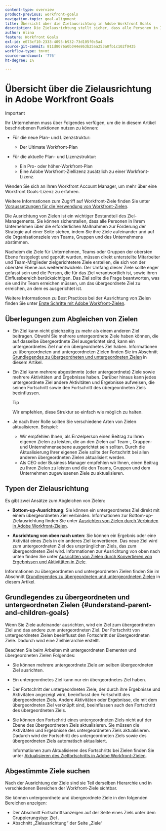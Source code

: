 ```yaml
---
content-type: overview
product-previous: workfront-goals
navigation-topic: goal-alignment
title: Übersicht über die Zielausrichtung in Adobe Workfront Goals
description: Die Zielausrichtung stellt sicher, dass alle Personen in Ihrer Organisation darüber auf derselben Seite sind, was erreicht werden muss, indem ihre Ziele aufeinander und auf die Organisationsziele von Teams, Gruppen und des Unternehmens abgestimmt werden.
author: Alina
feature: Workfront Goals
exl-id: e073cf10-2333-4095-b932-73d105f0c5a4
source-git-commit: 811d8076a0b344e863b25aa253a0fb1c102f0435
workflow-type: tm+mt
source-wordcount: '776'
ht-degree: 1%

---
```


# Übersicht über die Zielausrichtung in Adobe Workfront Goals

>[!IMPORTANT]
>
>Ihr Unternehmen muss über Folgendes verfügen, um die in diesem Artikel beschriebenen Funktionen nutzen zu können:
>
>* Für die neue Plan- und Lizenzstruktur:
>
>   * Der Ultimate Workfront-Plan
>    
>* Für die aktuelle Plan- und Lizenzstruktur:
>
>   * Ein Pro- oder höher-Workfront-Plan
>   * Eine Adobe Workfront-Ziellizenz zusätzlich zu einer Workfront-Lizenz.
>
>Wenden Sie sich an Ihren Workfront Account Manager, um mehr über eine Workfront Goals-Lizenz zu erfahren.
> 
>Weitere Informationen zum Zugriff auf Workfront-Ziele finden Sie unter [Voraussetzungen für die Verwendung von Workfront-Zielen](/help/quicksilver/workfront-goals/goal-management/access-needed-for-wf-goals.md).


Die Ausrichtung von Zielen ist ein wichtiger Bestandteil des Ziel-Managements. Sie können sicherstellen, dass alle Personen in Ihrem Unternehmen über die erforderlichen Maßnahmen zur Förderung der Strategie auf einer Seite stehen, indem Sie ihre Ziele aufeinander und auf die Organisationsziele von Teams, Gruppen und des Unternehmens abstimmen.

Nachdem die Ziele für Unternehmen, Teams oder Gruppen der obersten Ebene festgelegt und geprüft wurden, müssen direkt unterstellte Mitarbeiter und Team-Mitglieder zielgerichtetere Ziele erstellen, die sich von der obersten Ebene aus weiterentwickeln. Der Umfang dieser Ziele sollte enger gefasst sein und die Person, die für das Ziel verantwortlich ist, sowie ihren Einflussbereich berücksichtigen. Das Ziel sollte die Frage beantworten, was sie und ihr Team erreichen müssen, um das übergeordnete Ziel zu erreichen, an dem es ausgerichtet ist.

Weitere Informationen zu Best Practices bei der Ausrichtung von Zielen finden Sie unter [Erste Schritte mit Adobe Workfront-Zielen](../../workfront-goals/goal-management/getting-started-with-wf-goals.md).

## Überlegungen zum Abgleichen von Zielen

* Ein Ziel kann nicht gleichzeitig zu mehr als einem anderen Ziel beitragen. Obwohl Sie mehrere untergeordnete Ziele haben können, die auf dasselbe übergeordnete Ziel ausgerichtet sind, kann ein untergeordnetes Ziel nur ein übergeordnetes Ziel haben. Informationen zu übergeordneten und untergeordneten Zielen finden Sie im Abschnitt [Grundlegendes zu übergeordneten und untergeordneten Zielen](#understand-parent-and-children-goals) in diesem Artikel.
* Ein Ziel kann mehrere abgestimmte (oder untergeordnete) Ziele sowie mehrere Aktivitäten und Ergebnisse haben. Darüber hinaus kann jedes untergeordnete Ziel andere Aktivitäten und Ergebnisse aufweisen, die seinen Fortschritt sowie den Fortschritt des übergeordneten Ziels beeinflussen.

  >[!TIP]
  >
  >Wir empfehlen, diese Struktur so einfach wie möglich zu halten.

* Je nach Ihrer Rolle sollten Sie verschiedene Arten von Zielen aktualisieren. Beispiel:

   * Wir empfehlen Ihnen, als Einzelperson einen Beitrag zu Ihren eigenen Zielen zu leisten, die an den Zielen auf Team-, Gruppen- und Unternehmensebene ausgerichtet sein sollten. Durch die Aktualisierung Ihrer eigenen Ziele sollte der Fortschritt bei allen anderen übergeordneten Zielen aktualisiert werden.
   * Als CEO oder Business Manager empfehlen wir Ihnen, einen Beitrag zu Ihren Zielen zu leisten und die den Teams, Gruppen und dem Unternehmen zugewiesenen Ziele zu aktualisieren.

## Typen der Zielausrichtung

Es gibt zwei Ansätze zum Abgleichen von Zielen:

* **Bottom-up-Ausrichtung**: Sie können ein untergeordnetes Ziel direkt mit einem übergeordneten Ziel verbinden. Informationen zur Bottom-up-Zielausrichtung finden Sie unter [Ausrichten von Zielen durch Verbinden in Adobe Workfront-Zielen](../../workfront-goals/goal-alignment/align-goals-by-connecting-them.md).

* **Ausrichtung von oben nach unten**: Sie können ein Ergebnis oder eine Aktivität eines Ziels in ein anderes Ziel konvertieren. Das neue Ziel wird zum untergeordneten Ziel des ursprünglichen Ziels, das zum übergeordneten Ziel wird. Informationen zur Ausrichtung von oben nach unten finden Sie unter [Ausrichten von Zielen durch Konvertieren von Ergebnissen und Aktivitäten in Ziele](../../workfront-goals/goal-alignment/align-goals-by-converting-results-activities.md).

Informationen zu übergeordneten und untergeordneten Zielen finden Sie im Abschnitt [Grundlegendes zu übergeordneten und untergeordneten Zielen](#understand-parent-and-children-goals) in diesem Artikel.

## Grundlegendes zu übergeordneten und untergeordneten Zielen {#understand-parent-and-children-goals}

Wenn Sie Ziele aufeinander ausrichten, wird ein Ziel zum übergeordneten Ziel und das andere zum untergeordneten Ziel. Der Fortschritt von untergeordneten Zielen beeinflusst den Fortschritt der übergeordneten Ziele. Dadurch wird eine Zielhierarchie erstellt.

Beachten Sie beim Arbeiten mit untergeordneten Elementen und übergeordneten Zielen Folgendes:

* Sie können mehrere untergeordnete Ziele am selben übergeordneten Ziel ausrichten.
* Ein untergeordnetes Ziel kann nur ein übergeordnetes Ziel haben.
* Der Fortschritt der untergeordneten Ziele, der durch ihre Ergebnisse und Aktivitäten angezeigt wird, beeinflusst den Fortschritt des übergeordneten Ziels. Andere Aktivitäten oder Ergebnisse, die mit dem übergeordneten Ziel verknüpft sind, beeinflussen auch den Fortschritt des übergeordneten Ziels.
* Sie können den Fortschritt eines untergeordneten Ziels nicht auf der Ebene des übergeordneten Ziels aktualisieren. Sie müssen die Aktivitäten und Ergebnisse des untergeordneten Ziels aktualisieren. Dadurch wird der Fortschritt des untergeordneten Ziels sowie des übergeordneten Ziels automatisch aktualisiert.

  Informationen zum Aktualisieren des Fortschritts bei Zielen finden Sie unter [Aktualisieren des Zielfortschritts in Adobe Workfront-Zielen](../../workfront-goals/goal-review-and-workfront-goals-sections/check-in-goals.md).

## Abgestimmte Ziele suchen

Nach der Ausrichtung der Ziele sind sie Teil derselben Hierarchie und in verschiedenen Bereichen der Workfront-Ziele sichtbar.

<!--
* In the Production enviroment, you can view children and parent goals in the following areas:

    * The Goal Details panel
    * Goal List
    * Goal Alignment section
    * Check-in section
    * Pulse section
    * You can view all the parent goals of a goal in the Goal Hierarchy field of a Project or Goal report.
-->
Sie können untergeordnete und übergeordnete Ziele in den folgenden Bereichen anzeigen:

* Der Abschnitt Fortschrittsanzeigen auf der Seite eines Ziels unter dem Gruppierungstyp: Ziel .
* Abschnitt „Zielausrichtung“ der Seite „Ziele“




